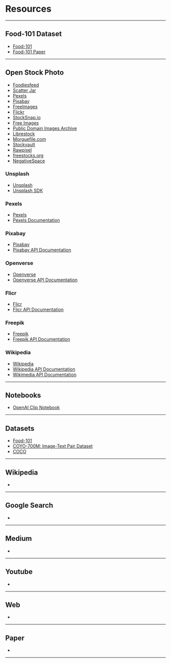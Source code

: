 # Resources

---

## Food-101 Dataset
- [Food-101](https://data.vision.ee.ethz.ch/cvl/datasets_extra/food-101/)
- [Food-101 Paper](https://data.vision.ee.ethz.ch/cvl/datasets_extra/food-101/static/bossard_eccv14_food-101.pdf)

---

## Open Stock Photo
- [Foodiesfeed](https://www.foodiesfeed.com/)
- [Scatter Jar](https://scatterjar.com/)
- [Pexels](https://www.pexels.com/)
- [Pixabay](https://pixabay.com/)
- [FreeImages](https://www.freeimages.com/)
- [Flickr](https://www.flickr.com/)
- [StockSnap.io](https://stocksnap.io/)
- [Free Images](https://www.shopify.com/stock-photos)
- [Public Domain Images Archive](https://publicdomainarchive.com/index.html)
- [Librestock](https://librestock.com/)
- [Morguefile.com](https://morguefile.com/)
- [Stockvault](https://www.stockvault.net/)
- [Rawpixel](https://www.rawpixel.com/)
- [freestocks.org](https://freestocks.org/)
- [NegativeSpace](https://negativespace.co/)

### Unsplash
- [Unsplash](https://unsplash.com/)
- [Unsplash SDK](https://unsplash.com/documentation#libraries--sdks)

### Pexels
- [Pexels](https://www.pexels.com/)
- [Pexels Documentation](https://www.pexels.com/api/documentation/)

### Pixabay
- [Pixabay](https://pixabay.com/)
- [Pixabay API Documentation](https://pixabay.com/api/docs/)

### Openverse
- [Openverse](https://openverse.org/en-za)
- [Openverse API Documentation](https://api.openverse.org/v1/)

### Flicr
- [Flicr](https://www.flickr.com/services/api/)
- [Flicr API Documentation](https://www.flickr.com/services/api/misc.api_keys.html)

### Freepik
- [Freepik](https://librestock.com/)
- [Freepik API Documentation](https://www.flickr.com/services/api/misc.api_keys.html)

### Wikipedia
- [Wikipedia](https://commons.wikimedia.org/wiki/Main_Page)
- [Wikipedia API Documentation](https://commons.wikimedia.org/w/api.php)
- [Wikimedia API Documentation](https://api.wikimedia.org/wiki/Getting_started_with_Wikimedia_APIs)


---

## Notebooks
- [OpenAI Clip Notebook](https://colab.research.google.com/github/openai/clip/blob/master/notebooks/Interacting_with_CLIP.ipynb)

---

## Datasets
- [Food-101](https://data.vision.ee.ethz.ch/cvl/datasets_extra/food-101/) 
- [COYO-700M: Image-Text Pair Dataset](https://github.com/kakaobrain/coyo-dataset/blob/main/README.md) 
- [COCO](https://cocodataset.org/#home) 

---

## Wikipedia
- [ ]()

---

## Google Search
- [ ]()

---

## Medium
- [ ]()

---


## Youtube
- []()

---

## Web
- [ ]()

---

## Paper
- [ ]()

---

